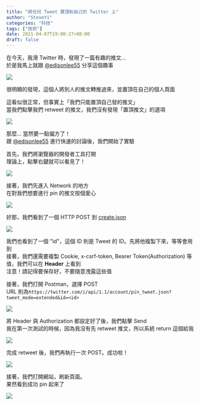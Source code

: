 ```yaml
---
title: "將任何 Tweet 置頂到自己的 Twitter 上"
author: "SteveYi"
categories: "科技"
tags: ["技術"]
date: 2021-04-07T19:00:27+08:00
draft: false
---
```


在今天，我滑 Twitter 時，發現了一篇有趣的推文...  
於是我馬上就跟 [@edisonlee55](https://edisonlee55.com) 分享這個趣事

![](https://static-a1.steveyi.net/media/blog/pin-any-tweet-on-twitter-00.png)

很明顯的發現，這個人將別人的推文轉推過來，並置頂在自己的個人頁面  

這看似很正常，但事實上「我們只能置頂自己發的推文」  
當我們點擊我們 retweet 的推文，我們沒有發現「置頂推文」的選項

![](https://static-a1.steveyi.net/media/blog/pin-any-tweet-on-twitter-08.png)

那麼... 當然要一點偏方了！  
跟 [@edisonlee55](https://edisonlee55.com) 進行快速的討論後，我們開始了實驗

首先，我們將瀏覽器的開發者工具打開  
理論上，點擊右鍵就可以看見了！

![](https://static-a1.steveyi.net/media/blog/pin-any-tweet-on-twitter-07.png)

接著，我們先進入 Network 的地方  
在對我們想要進行 pin 的推文按個愛心

![](https://static-a1.steveyi.net/media/blog/pin-any-tweet-on-twitter-06.png)

好那，我們看到了一個 HTTP POST 到 [create.json](https://twitter.com/i/api/1.1/favorites/create.json)

![](https://static-a1.steveyi.net/media/blog/pin-any-tweet-on-twitter-05.png)

我們也看到了一個 "id"，這個 ID 則是 Tweet 的 ID。先將他複製下來，等等會用到  
接著，我們還需要複製 Cookie, x-csrf-token, Bearer Token(Authorization) 等值，我們可以在 **Header** 上看到  
注意！請記得要保存好，不要隨意洩露這些值

接著，我們打開 Postman，選擇 POST  
URL 則為`https://twitter.com/i/api/1.1/account/pin_tweet.json?tweet_mode=extended&id=<id>`

![](https://static-a1.steveyi.net/media/blog/pin-any-tweet-on-twitter-04.png)

將 Header 與 Authorization 都設定好了後，我們點擊 Send  
我在第一次測試的時候，因為我沒有先 retweet 推文，所以系統 return 這個給我

![](https://static-a1.steveyi.net/media/blog/pin-any-tweet-on-twitter-03.png)

完成 retweet 後，我們再執行一次 POST。成功啦！

![](https://static-a1.steveyi.net/media/blog/pin-any-tweet-on-twitter-02.png)

接著，我們打開網站，刷新頁面。  
果然看到成功 pin 起來了

![](https://static-a1.steveyi.net/media/blog/pin-any-tweet-on-twitter-01.png)
